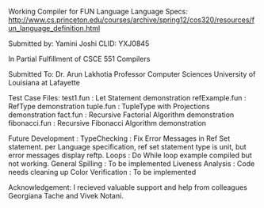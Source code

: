 Working Compiler for FUN Language
Language Specs: http://www.cs.princeton.edu/courses/archive/spring12/cos320/resources/fun_language_definition.html

Submitted by: Yamini Joshi
              CLID: YXJ0845

In Partial Fulfillment of CSCE 551 Compilers

Submitted To: Dr. Arun Lakhotia
              Professor Computer Sciences
              University of Louisiana at Lafayette

Test Case Files:
test1.fun        : Let Statement demonstration
refExample.fun   : RefType demonstration
tuple.fun        : TupleType with Projections demonstration
fact.fun         : Recursive Factorial Algorithm demonstration
fibonacci.fun    : Recursive Fibonacci Algorithm demonstration

Future Development :
TypeChecking       : Fix Error Messages in Ref Set statement. per Language specification, ref set statement type is unit, but error messages display reftp. 
Loops              : Do While loop example compiled but not working.
General Spilling   : To be implemented
Liveness Analysis  : Code needs cleaning up
Color Verification : To be implemented

Acknowledgement: I recieved valuable support and help from colleagues Georgiana Tache and Vivek Notani.
